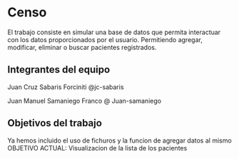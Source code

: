 # Censo

El trabajo consiste en simular una base de datos que permita interactuar con los datos proporcionados por el usuario. Permitiendo agregar, modificar, eliminar o buscar pacientes registrados.

## Integrantes del equipo

Juan Cruz Sabaris Forciniti @jc-sabaris

Juan Manuel Samaniego Franco @ Juan-samaniego

## Objetivos del trabajo

Ya hemos incluido el uso de fichuros y la funcion de agregar datos al mismo
OBJETIVO ACTUAL: Visualizacion de la lista de los pacientes
